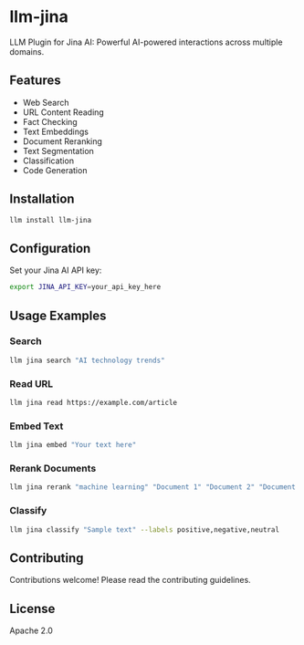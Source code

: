 # llm-jina

LLM Plugin for Jina AI: Powerful AI-powered interactions across multiple domains.

## Features

- Web Search
- URL Content Reading
- Fact Checking
- Text Embeddings
- Document Reranking
- Text Segmentation
- Classification
- Code Generation

## Installation

```bash
llm install llm-jina
```

## Configuration

Set your Jina AI API key:

```bash
export JINA_API_KEY=your_api_key_here
```

## Usage Examples

### Search
```bash
llm jina search "AI technology trends"
```

### Read URL
```bash
llm jina read https://example.com/article
```

### Embed Text
```bash
llm jina embed "Your text here"
```

### Rerank Documents
```bash
llm jina rerank "machine learning" "Document 1" "Document 2" "Document 3"
```

### Classify
```bash
llm jina classify "Sample text" --labels positive,negative,neutral
```

## Contributing

Contributions welcome! Please read the contributing guidelines.

## License

Apache 2.0
